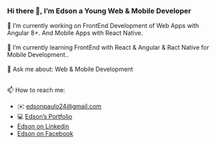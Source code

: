 ### Hi there 👋, I’m Edson a Young Web & Mobile Developer 

<!--
**EdsonPaulo/EdsonPaulo** is a ✨ _special_ ✨ repository because its `README.md` (this file) appears on your GitHub profile.

Here are some ideas to get you started:
- 😄 Pronouns: ...
- ⚡ Fun fact: ...
- 👯 I’m looking to collaborate on ...
- 🤔 I’m looking for help with Freelancer Jobs 


-->

🔭 I’m currently working on FrontEnd Development of Web Apps with Angular 8+. And Mobile Apps with React Native. <br><br>
🌱 I’m currently learning FrontEnd with React & Angular & Ract Native for Mobile Development.. <br><br>
💬 Ask me about: Web & Mobile Development <br><br>

📫 How to reach me: <br>
- :envelope: edsonpaulo24@gmail.com 
- :computer: <a href="https://edsonpaulo.github.io"> Edson’s Portfolio</a> 
- <a href="https://www.linkedin.com/in/edsonpaulo1/"> Edson on Linkedin </a> 
- <a href="https://www.facebook.com/EdsonGregorioEG"> Edson on Facebook </a> 
   
      
   
